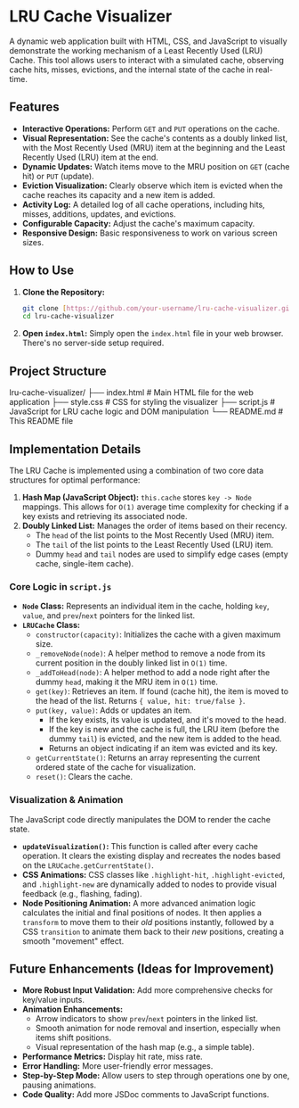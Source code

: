 # LRU Cache Visualizer

A dynamic web application built with HTML, CSS, and JavaScript to visually demonstrate the working mechanism of a Least Recently Used (LRU) Cache. This tool allows users to interact with a simulated cache, observing cache hits, misses, evictions, and the internal state of the cache in real-time.

## Features

- **Interactive Operations:** Perform `GET` and `PUT` operations on the cache.
- **Visual Representation:** See the cache's contents as a doubly linked list, with the Most Recently Used (MRU) item at the beginning and the Least Recently Used (LRU) item at the end.
- **Dynamic Updates:** Watch items move to the MRU position on `GET` (cache hit) or `PUT` (update).
- **Eviction Visualization:** Clearly observe which item is evicted when the cache reaches its capacity and a new item is added.
- **Activity Log:** A detailed log of all cache operations, including hits, misses, additions, updates, and evictions.
- **Configurable Capacity:** Adjust the cache's maximum capacity.
- **Responsive Design:** Basic responsiveness to work on various screen sizes.

## How to Use

1.  **Clone the Repository:**
    ```bash
    git clone [https://github.com/your-username/lru-cache-visualizer.git](https://github.com/your-username/lru-cache-visualizer.git)
    cd lru-cache-visualizer
    ```
2.  **Open `index.html`:**
    Simply open the `index.html` file in your web browser. There's no server-side setup required.

## Project Structure
lru-cache-visualizer/
├── index.html        # Main HTML file for the web application
├── style.css         # CSS for styling the visualizer
├── script.js         # JavaScript for LRU cache logic and DOM manipulation
└── README.md         # This README file
## Implementation Details

The LRU Cache is implemented using a combination of two core data structures for optimal performance:

1.  **Hash Map (JavaScript Object):** `this.cache` stores `key -> Node` mappings. This allows for `O(1)` average time complexity for checking if a key exists and retrieving its associated node.
2.  **Doubly Linked List:** Manages the order of items based on their recency.
    -   The `head` of the list points to the Most Recently Used (MRU) item.
    -   The `tail` of the list points to the Least Recently Used (LRU) item.
    -   Dummy `head` and `tail` nodes are used to simplify edge cases (empty cache, single-item cache).

### Core Logic in `script.js`

-   **`Node` Class:** Represents an individual item in the cache, holding `key`, `value`, and `prev`/`next` pointers for the linked list.
-   **`LRUCache` Class:**
    -   `constructor(capacity)`: Initializes the cache with a given maximum size.
    -   `_removeNode(node)`: A helper method to remove a node from its current position in the doubly linked list in `O(1)` time.
    -   `_addToHead(node)`: A helper method to add a node right after the dummy `head`, making it the MRU item in `O(1)` time.
    -   `get(key)`: Retrieves an item. If found (cache hit), the item is moved to the head of the list. Returns `{ value, hit: true/false }`.
    -   `put(key, value)`: Adds or updates an item.
        -   If the key exists, its value is updated, and it's moved to the head.
        -   If the key is new and the cache is full, the LRU item (before the dummy `tail`) is evicted, and the new item is added to the head.
        -   Returns an object indicating if an item was evicted and its key.
    -   `getCurrentState()`: Returns an array representing the current ordered state of the cache for visualization.
    -   `reset()`: Clears the cache.

### Visualization & Animation

The JavaScript code directly manipulates the DOM to render the cache state.

-   **`updateVisualization()`:** This function is called after every cache operation. It clears the existing display and recreates the nodes based on the `LRUCache.getCurrentState()`.
-   **CSS Animations:** CSS classes like `.highlight-hit`, `.highlight-evicted`, and `.highlight-new` are dynamically added to nodes to provide visual feedback (e.g., flashing, fading).
-   **Node Positioning Animation:** A more advanced animation logic calculates the initial and final positions of nodes. It then applies a `transform` to move them to their *old* positions instantly, followed by a CSS `transition` to animate them back to their *new* positions, creating a smooth "movement" effect.

## Future Enhancements (Ideas for Improvement)

-   **More Robust Input Validation:** Add more comprehensive checks for key/value inputs.
-   **Animation Enhancements:**
    -   Arrow indicators to show `prev`/`next` pointers in the linked list.
    -   Smooth animation for node removal and insertion, especially when items shift positions.
    -   Visual representation of the hash map (e.g., a simple table).
-   **Performance Metrics:** Display hit rate, miss rate.
-   **Error Handling:** More user-friendly error messages.
-   **Step-by-Step Mode:** Allow users to step through operations one by one, pausing animations.
-   **Code Quality:** Add more JSDoc comments to JavaScript functions.
